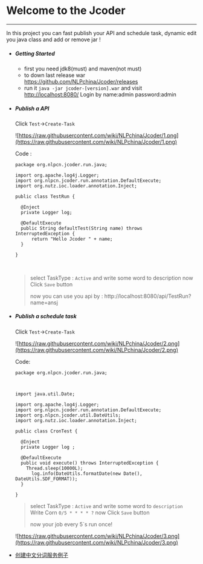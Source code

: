 # Welcome to the Jcoder 

------

In this project you can fast publish your API and schedule task, dynamic edit you java class and add or remove jar !



- ##### Getting Started

  * first you need jdk8(must) and maven(not must)
  * to down last release war https://github.com/NLPchina/Jcoder/releases
  * run it `java -jar jcoder-[version].war`  and visit [http://localhost:8080/](http://localhost:8080/) Login by name:admin password:admin 

- ##### Publish a API 

  Click `Test`->`Create-Task`

  ![https://raw.githubusercontent.com/wiki/NLPchina/Jcoder/1.png](https://raw.githubusercontent.com/wiki/NLPchina/Jcoder/1.png)

  Code :

  ````
  package org.nlpcn.jcoder.run.java;

  import org.apache.log4j.Logger;
  import org.nlpcn.jcoder.run.annotation.DefaultExecute;
  import org.nutz.ioc.loader.annotation.Inject;

  public class TestRun {

  	@Inject
  	private Logger log;

  	@DefaultExecute
  	public String defaultTest(String name) throws InterruptedException {
  		return "Hello Jcoder " + name;
  	}

  }
  ````

  ​

  > select TaskType : `Active` and write some word to description now Click `Save` button
  >
  >  now you can use you api by : http://localhost:8080/api/TestRun?name=ansj

- ##### Publish a schedule task

  Click `Test`->`Create-Task`

  ![https://raw.githubusercontent.com/wiki/NLPchina/Jcoder/2.png](https://raw.githubusercontent.com/wiki/NLPchina/Jcoder/2.png)

  Code:

  ````
  package org.nlpcn.jcoder.run.java;



  import java.util.Date;

  import org.apache.log4j.Logger;
  import org.nlpcn.jcoder.run.annotation.DefaultExecute;
  import org.nlpcn.jcoder.util.DateUtils;
  import org.nutz.ioc.loader.annotation.Inject;

  public class CronTest {
  	
  	@Inject
  	private Logger log ;

  	@DefaultExecute
  	public void execute() throws InterruptedException {
      Thread.sleep(10000L);
  		log.info(DateUtils.formatDate(new Date(), DateUtils.SDF_FORMAT));
  	}

  }
  ````

  > select TaskType : `Active` and write some word to `description` Write Corn `0/5 * * * * ?`  now Click `Save` button
  >
  >  now your job every 5`s run once!

  ![https://raw.githubusercontent.com/wiki/NLPchina/Jcoder/3.png](https://raw.githubusercontent.com/wiki/NLPchina/Jcoder/3.png)


* [创建中文分词服务例子](http://www.jianshu.com/p/1fcf5327107a)
